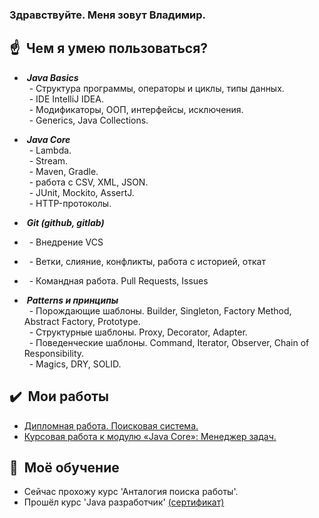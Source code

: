 ### Здравствуйте. Меня зовут Владимир.

## :point_up: &nbsp;Чем я умею пользоваться?
- &nbsp;***Java Basics*** <br>
&nbsp; - Структура программы, операторы и циклы, типы данных.  <br>
&nbsp; - IDE IntelliJ IDEA. <br>
&nbsp; - Модификаторы, ООП, интерфейсы, исключения. <br>
&nbsp; - Generics, Java Collections. <br>

- &nbsp;***Java Core*** <br>
&nbsp; - Lambda. <br>
&nbsp; - Stream. <br>
&nbsp; - Maven, Gradle. <br>
&nbsp; - работа с CSV, XML, JSON. <br>
&nbsp; - JUnit, Mockito, AssertJ. <br>
&nbsp; - HTTP-протоколы. <br>

- &nbsp;***Git (github, gitlab)*** <br>
- &nbsp; - Внедрение VCS <br>
- &nbsp; - Ветки, слияние, конфликты, работа с историей, откат <br>
- &nbsp; - Командная работа. Pull Requests, Issues  <br>

- &nbsp;***Patterns и принципы*** <br>
&nbsp; - Порождающие шаблоны. Builder, Singleton, Factory Method, Abstract Factory, Prototype. <br>
&nbsp; - Структурные шаблоны. Proxy, Decorator, Adapter. <br>
&nbsp; - Поведенческие шаблоны. Command, Iterator, Observer, Chain of Responsibility. <br>
&nbsp; - Magics, DRY, SOLID. <br>

## :heavy_check_mark: &nbsp;Мои работы
- [Дипломная работа. Поисковая система.](https://github.com/JSkuns/diplom)
- [Курсовая работа к модулю «Java Core»: Менеджер задач.](https://github.com/JSkuns/JavaCore)

## :mag_right: &nbsp;Моё обучение
- Сейчас прохожу курс 'Анталогия поиска работы'. <br>
- Прошёл курс 'Java разработчик' [(сертификат)](https://github.com/JSkuns/certificates/blob/main/java_developer_2022.pdf)
